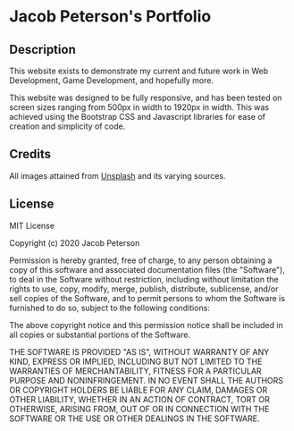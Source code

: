 # Jacob Peterson's Portfolio

## Description

This website exists to demonstrate my current and future work in Web Development, Game Development, and hopefully more.

This website was designed to be fully responsive, and has been tested on screen sizes ranging from 500px in width to 1920px in width. This was achieved using the Bootstrap CSS and Javascript libraries for ease of creation and simplicity of code.

## Credits

All images attained from [Unsplash](https://unsplash.com/) and its varying sources.

## License

MIT License

Copyright (c) 2020 Jacob Peterson

Permission is hereby granted, free of charge, to any person obtaining a copy
of this software and associated documentation files (the "Software"), to deal
in the Software without restriction, including without limitation the rights
to use, copy, modify, merge, publish, distribute, sublicense, and/or sell
copies of the Software, and to permit persons to whom the Software is
furnished to do so, subject to the following conditions:

The above copyright notice and this permission notice shall be included in all
copies or substantial portions of the Software.

THE SOFTWARE IS PROVIDED "AS IS", WITHOUT WARRANTY OF ANY KIND, EXPRESS OR
IMPLIED, INCLUDING BUT NOT LIMITED TO THE WARRANTIES OF MERCHANTABILITY,
FITNESS FOR A PARTICULAR PURPOSE AND NONINFRINGEMENT. IN NO EVENT SHALL THE
AUTHORS OR COPYRIGHT HOLDERS BE LIABLE FOR ANY CLAIM, DAMAGES OR OTHER
LIABILITY, WHETHER IN AN ACTION OF CONTRACT, TORT OR OTHERWISE, ARISING FROM,
OUT OF OR IN CONNECTION WITH THE SOFTWARE OR THE USE OR OTHER DEALINGS IN THE
SOFTWARE.